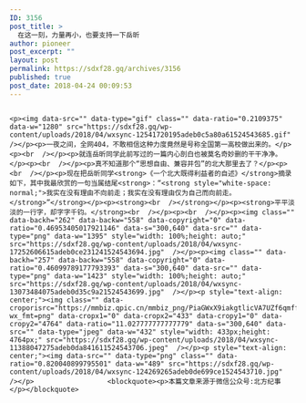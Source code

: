 ```yaml
---
ID: 3156
post_title: >
  在这一刻，力量再小，也要支持一下岳昕
author: pioneer
post_excerpt: ""
layout: post
permalink: https://sdxf28.gq/archives/3156
published: true
post_date: 2018-04-24 00:09:53
---
```

                                                                                                                  <p><img data-src="" data-type="gif" class="" data-ratio="0.2109375" data-w="1280" src="https://sdxf28.gq/wp-content/uploads/2018/04/wxsync-12541720195adeb0c5a80a61524543685.gif"  /></p><p>一夜之间，全网404，不敢相信这种力度竟然是号称全国第一高校做出来的。</p><p><br  /></p><p>就连岳昕同学此前写过的一篇内心剖白也被莫名奇妙删的干干净净。</p><p><br  /></p><p>真不知道那个“思想自由、兼容并包”的北大那里去了？</p><p><br  /></p><p>现在把岳昕同学<strong>《一个北大既得利益者的自述》</strong>摘录如下，其中我最欣赏的一句当属结尾<strong>：“<strong style="white-space: normal;">我实在没有理由不向前走；我实在没有理由仅为自己而向前走。</strong>”</strong></p><p><strong><br  /></strong></p><p><strong>平平淡淡的一行字，却字字千钧。</strong><br  /></p><p><br  /></p><p><img class="" data-backh="262" data-backw="558" data-copyright="0" data-ratio="0.46953405017921146" data-s="300,640" data-src="" data-type="png" data-w="1395" style="width: 100%;height: auto;" src="https://sdxf28.gq/wp-content/uploads/2018/04/wxsync-17252606615adeb0ce231241524543694.jpg"  /></p><p><img class="" data-backh="257" data-backw="558" data-copyright="0" data-ratio="0.46099789177793393" data-s="300,640" data-src="" data-type="png" data-w="1423" style="width: 100%;height: auto;" src="https://sdxf28.gq/wp-content/uploads/2018/04/wxsync-13073484075adeb0d35c9a21524543699.jpg"  /></p><p style="text-align: center;"><img class="" data-croporisrc="https://mmbiz.qpic.cn/mmbiz_png/PiaGWxX9iakgtlicVA7UZf6qmffuN2KO2QzEMHSEhLYWEKfia6icgh6OsXvicudbO9wJUbSibBc1pYqn89UlhFOwNIg0w/0?wx_fmt=png" data-cropx1="0" data-cropx2="433" data-cropy1="0" data-cropy2="4764" data-ratio="11.027777777777779" data-s="300,640" data-src="" data-type="jpeg" data-w="432" style="width: 433px;height: 4764px;" src="https://sdxf28.gq/wp-content/uploads/2018/04/wxsync-11388047275adeb0da841611524543706.jpeg"  /></p><p style="text-align: center;"><img data-src="" data-type="png" class="" data-ratio="0.820040899795501" data-w="489" src="https://sdxf28.gq/wp-content/uploads/2018/04/wxsync-124269265adeb0de699ce1524543710.jpg"  /></p>                  <blockquote><p>本篇文章来源于微信公众号:北方纪事</p></blockquote>